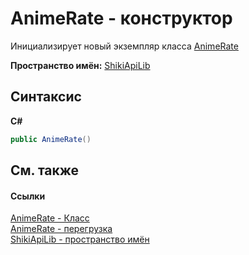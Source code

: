 # AnimeRate - конструктор
 

Инициализирует новый экземпляр класса <a href="T_ShikiApiLib_AnimeRate.md">AnimeRate</a>

**Пространство имён:**&nbsp;<a href="N_ShikiApiLib.md">ShikiApiLib</a><br />

## Синтаксис

**C#**<br />
``` C#
public AnimeRate()
```


## См. также


#### Ссылки
<a href="T_ShikiApiLib_AnimeRate.md">AnimeRate - Класс</a><br /><a href="Overload_ShikiApiLib_AnimeRate__ctor.md">AnimeRate - перегрузка</a><br /><a href="N_ShikiApiLib.md">ShikiApiLib - пространство имён</a><br />